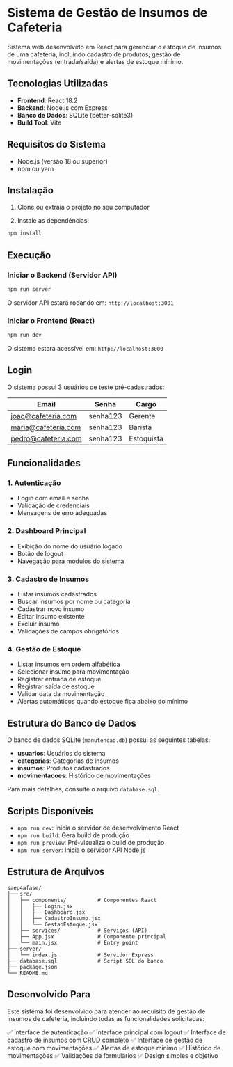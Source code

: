 # Sistema de Gestão de Insumos de Cafeteria

Sistema web desenvolvido em React para gerenciar o estoque de insumos de uma cafeteria, incluindo cadastro de produtos, gestão de movimentações (entrada/saída) e alertas de estoque mínimo.

## Tecnologias Utilizadas

- **Frontend**: React 18.2
- **Backend**: Node.js com Express
- **Banco de Dados**: SQLite (better-sqlite3)
- **Build Tool**: Vite

## Requisitos do Sistema

- Node.js (versão 18 ou superior)
- npm ou yarn

## Instalação

1. Clone ou extraia o projeto no seu computador

2. Instale as dependências:
```bash
npm install
```

## Execução

### Iniciar o Backend (Servidor API)
```bash
npm run server
```

O servidor API estará rodando em: `http://localhost:3001`

### Iniciar o Frontend (React)
```bash
npm run dev
```

O sistema estará acessível em: `http://localhost:3000`

## Login

O sistema possui 3 usuários de teste pré-cadastrados:

| Email | Senha | Cargo |
|-------|-------|-------|
| joao@cafeteria.com | senha123 | Gerente |
| maria@cafeteria.com | senha123 | Barista |
| pedro@cafeteria.com | senha123 | Estoquista |

## Funcionalidades

### 1. Autenticação
- Login com email e senha
- Validação de credenciais
- Mensagens de erro adequadas

### 2. Dashboard Principal
- Exibição do nome do usuário logado
- Botão de logout
- Navegação para módulos do sistema

### 3. Cadastro de Insumos
- Listar insumos cadastrados
- Buscar insumos por nome ou categoria
- Cadastrar novo insumo
- Editar insumo existente
- Excluir insumo
- Validações de campos obrigatórios

### 4. Gestão de Estoque
- Listar insumos em ordem alfabética
- Selecionar insumo para movimentação
- Registrar entrada de estoque
- Registrar saída de estoque
- Validar data da movimentação
- Alertas automáticos quando estoque fica abaixo do mínimo

## Estrutura do Banco de Dados

O banco de dados SQLite (`manutencao.db`) possui as seguintes tabelas:

- **usuarios**: Usuários do sistema
- **categorias**: Categorias de insumos
- **insumos**: Produtos cadastrados
- **movimentacoes**: Histórico de movimentações

Para mais detalhes, consulte o arquivo `database.sql`.

## Scripts Disponíveis

- `npm run dev`: Inicia o servidor de desenvolvimento React
- `npm run build`: Gera build de produção
- `npm run preview`: Pré-visualiza o build de produção
- `npm run server`: Inicia o servidor API Node.js

## Estrutura de Arquivos

```
saep4afase/
├── src/
│   ├── components/          # Componentes React
│   │   ├── Login.jsx
│   │   ├── Dashboard.jsx
│   │   ├── CadastroInsumo.jsx
│   │   └── GestaoEstoque.jsx
│   ├── services/            # Serviços (API)
│   ├── App.jsx              # Componente principal
│   └── main.jsx             # Entry point
├── server/
│   └── index.js             # Servidor Express
├── database.sql             # Script SQL do banco
├── package.json
└── README.md
```

## Desenvolvido Para

Este sistema foi desenvolvido para atender ao requisito de gestão de insumos de cafeteria, incluindo todas as funcionalidades solicitadas:

✅ Interface de autenticação
✅ Interface principal com logout
✅ Interface de cadastro de insumos com CRUD completo
✅ Interface de gestão de estoque com movimentações
✅ Alertas de estoque mínimo
✅ Histórico de movimentações
✅ Validações de formulários
✅ Design simples e objetivo

